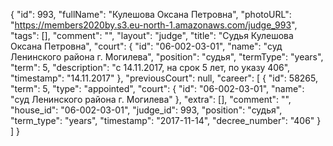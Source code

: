 {
    "id": 993,
    "fullName": "Кулешова Оксана Петровна",
    "photoURL": "https://members2020by.s3.eu-north-1.amazonaws.com/judge_993",
    "tags": [],
    "comment": "",
    "layout": "judge",
    "title": "Судья Кулешова Оксана Петровна",
    "court": {
        "id": "06-002-03-01",
        "name": "суд Ленинского района г. Могилева",
        "position": "судья",
        "termType": "years",
        "term": 5,
        "description": "c 14.11.2017, на срок 5 лет, по указу 406",
        "timestamp": "14.11.2017"
    },
    "previousCourt": null,
    "career": [
        {
            "id": 58265,
            "term": 5,
            "type": "appointed",
            "court": {
                "id": "06-002-03-01",
                "name": "суд Ленинского района г. Могилева"
            },
            "extra": [],
            "comment": "",
            "house_id": "06-002-03-01",
            "judge_id": 993,
            "position": "судья",
            "term_type": "years",
            "timestamp": "2017-11-14",
            "decree_number": "406"
        }
    ]
}